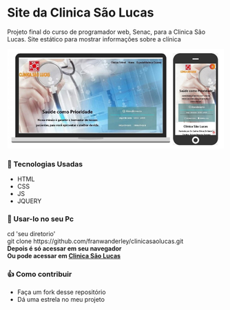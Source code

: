 <h1>Site da Clinica São Lucas</h1>
<p>Projeto final do curso de programador web, Senac, para a Clinica São Lucas. Site estático para mostrar informações sobre a clínica</p>
<img src="https://github.com/franwanderley/clinicasaolucas/blob/master/img/clinicasaolucas.jpg" alt="Print do site,desktop e mobile">
<h3>
    <g-emoji class="g-emoji" alias="rocket" fallback-src="https://github.githubassets.com/images/icons/emoji/unicode/1f680.png">🚀</g-emoji>
    Tecnologias Usadas
</h3>
<ul>
    <li>HTML</li>
    <li>CSS</li>
    <li>JS</li>
    <li>JQUERY</li>
</ul>

<h3>📓 Usar-lo no seu Pc</h3>
cd 'seu diretorio'<br/>
git clone https://github.com/franwanderley/clinicasaolucas.git <br/>
<strong>Depois é só acessar em seu navegador</strong><br/>
<strong>Ou pode acessar em <a href="www.clinicassobral.ga/saolucas.html">Clinica São Lucas</a></strong><br/>

<h3>👍 Como contribuir</h3>
<ul>
    <li>Faça um fork desse repositório</li>
    <li>Dá uma estrela no meu projeto</li>
</ul>

